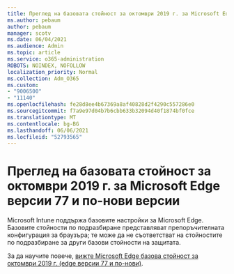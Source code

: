 ```yaml
---
title: Преглед на базовата стойност за октомври 2019 г. за Microsoft Edge версии 77 и по-нови версии
ms.author: pebaum
author: pebaum
manager: scotv
ms.date: 06/04/2021
ms.audience: Admin
ms.topic: article
ms.service: o365-administration
ROBOTS: NOINDEX, NOFOLLOW
localization_priority: Normal
ms.collection: Adm_O365
ms.custom:
- "9006500"
- "11140"
ms.openlocfilehash: fe28d8ee4b67369a8af40828d2f4290c557286e0
ms.sourcegitcommit: f7a9e97d04b7b6cbb633b32094d40f1874bf0fce
ms.translationtype: MT
ms.contentlocale: bg-BG
ms.lasthandoff: 06/06/2021
ms.locfileid: "52793565"
---
```

# <a name="view-the-october-2019-baseline-for-microsoft-edge-versions-77-and-later"></a>Преглед на базовата стойност за октомври 2019 г. за Microsoft Edge версии 77 и по-нови версии

Microsoft Intune поддържа базовите настройки за Microsoft Edge. Базовите стойности по подразбиране представляват препоръчителната конфигурация за браузъра; те може да не съответстват на стойностите по подразбиране за други базови стойности на защитата.

За да научите повече, [вижте Microsoft Edge базова стойност за октомври 2019 г. (edge версии 77 и по-нови)](/mem/intune/protect/security-baseline-settings-edge?pivots=edge-october-2019).